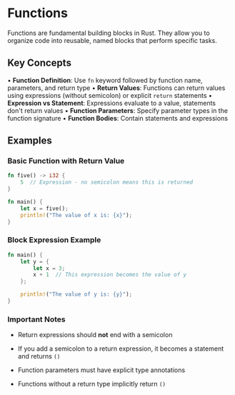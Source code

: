 # Functions

Functions are fundamental building blocks in Rust. They allow you to organize code into reusable, named blocks that perform specific tasks.

## Key Concepts

• **Function Definition**: Use `fn` keyword followed by function name, parameters, and return type
• **Return Values**: Functions can return values using expressions (without semicolon) or explicit `return` statements
• **Expression vs Statement**: Expressions evaluate to a value, statements don't return values
• **Function Parameters**: Specify parameter types in the function signature
• **Function Bodies**: Contain statements and expressions

## Examples

### Basic Function with Return Value

```rust
fn five() -> i32 {
    5  // Expression - no semicolon means this is returned
}

fn main() {
    let x = five();
    println!("The value of x is: {x}");
}
```

### Block Expression Example

```rust
fn main() {
    let y = {
        let x = 3;
        x + 1  // This expression becomes the value of y
    };

    println!("The value of y is: {y}");
}
```

### Important Notes

- Return expressions should **not** end with a semicolon

- If you add a semicolon to a return expression, it becomes a statement and returns `()`

- Function parameters must have explicit type annotations

- Functions without a return type implicitly return `()`


